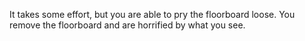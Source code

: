 It takes some effort, but you are able to pry the floorboard loose.  You remove the floorboard and are horrified by what you see.
